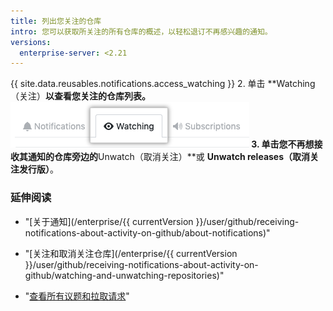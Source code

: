 ```yaml
---
title: 列出您关注的仓库
intro: 您可以获取所关注的所有仓库的概述，以轻松退订不再感兴趣的通知。
versions:
  enterprise-server: <2.21
---
```


{{ site.data.reusables.notifications.access_watching }}
2. 单击 **Watching（关注）**以查看您关注的仓库列表。 ![关注的仓库列表](/assets/images/help/notifications/notifications-watching-tab.png)
3. 单击您不再想接收其通知的仓库旁边的**Unwatch（取消关注）**或 **Unwatch releases（取消关注发行版）**。

### 延伸阅读

- "[关于通知](/enterprise/{{ currentVersion }}/user/github/receiving-notifications-about-activity-on-github/about-notifications)"
- "[关注和取消关注仓库](/enterprise/{{ currentVersion }}/user/github/receiving-notifications-about-activity-on-github/watching-and-unwatching-repositories)"

- "[查看所有议题和拉取请求](/articles/viewing-all-of-your-issues-and-pull-requests)"
